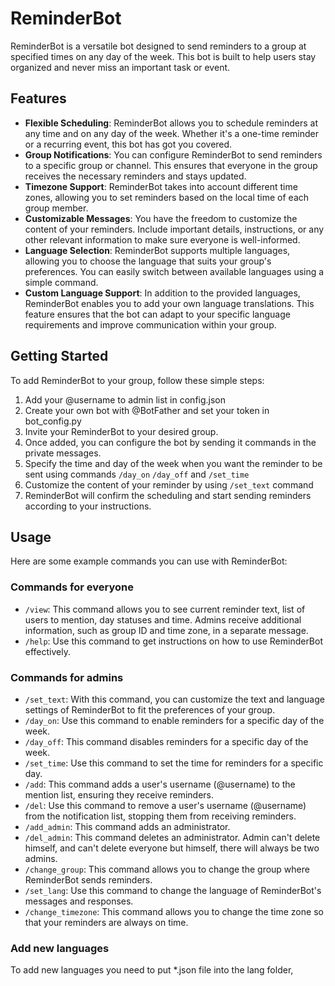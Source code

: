 # ReminderBot

ReminderBot is a versatile bot designed to send reminders to a group at specified times on any day of the week. This bot
is built to help users stay organized and never miss an important task or event.

## Features

- **Flexible Scheduling**: ReminderBot allows you to schedule reminders at any time and on any day of the week. Whether
  it's a one-time reminder or a recurring event, this bot has got you covered.
- **Group Notifications**: You can configure ReminderBot to send reminders to a specific group or channel. This ensures
  that everyone in the group receives the necessary reminders and stays updated.
- **Timezone Support**: ReminderBot takes into account different time zones, allowing you to set reminders based on the
  local time of each group member.
- **Customizable Messages**: You have the freedom to customize the content of your reminders. Include important details,
  instructions, or any other relevant information to make sure everyone is well-informed.
- **Language Selection**: ReminderBot supports multiple languages, allowing you to choose the language that suits your
  group's preferences. You can easily switch between available languages using a simple command.
- **Custom Language Support**: In addition to the provided languages, ReminderBot enables you to add your own language
  translations. This feature ensures that the bot can adapt to your specific language requirements and improve
  communication within your group.

## Getting Started

To add ReminderBot to your group, follow these simple steps:

1. Add your @username to admin list in config.json
2. Create your own bot with @BotFather and set your token in bot_config.py
3. Invite your ReminderBot to your desired group.
4. Once added, you can configure the bot by sending it commands in the private messages.
5. Specify the time and day of the week when you want the reminder to be sent using commands `/day_on` `/day_off`
   and `/set_time`
6. Customize the content of your reminder by using `/set_text` command
7. ReminderBot will confirm the scheduling and start sending reminders according to your instructions.

## Usage

Here are some example commands you can use with ReminderBot:

### Commands for everyone

- `/view`: This command allows you to see current reminder text, list of users to mention, day statuses and time. Admins
  receive additional information, such as group ID and time zone, in a separate message.
- `/help`: Use this command to get instructions on how to use ReminderBot effectively.

### Commands for admins

- `/set_text`: With this command, you can customize the text and language settings of ReminderBot to fit the preferences
  of your group.
- `/day_on`: Use this command to enable reminders for a specific day of the week.
- `/day_off`: This command disables reminders for a specific day of the week.
- `/set_time`: Use this command to set the time for reminders for a specific day.
- `/add`: This command adds a user's username (@username) to the mention list, ensuring they receive reminders.
- `/del`: Use this command to remove a user's username (@username) from the notification list, stopping them from
  receiving reminders.
- `/add_admin`: This command adds an administrator.
- `/del_admin`: This command deletes an administrator. Admin can't delete himself, and can't delete everyone but
  himself, there will always be two admins.
- `/change_group`: This command allows you to change the group where ReminderBot sends reminders.
- `/set_lang`: Use this command to change the language of ReminderBot's messages and responses.
- `/change_timezone`: This command allows you to change the time zone so that your reminders are always on time.

### Add new languages
To add new languages you need to put *.json file into the lang folder, 
